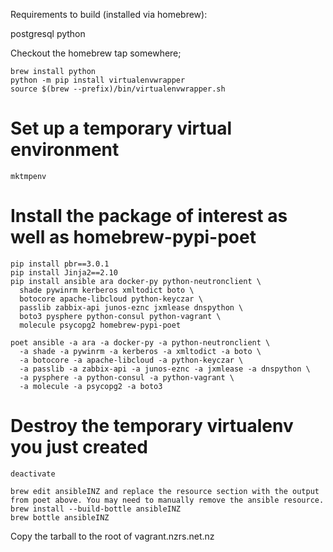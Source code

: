 Requirements to build (installed via homebrew):

postgresql
python


Checkout the homebrew tap somewhere;

```
brew install python
python -m pip install virtualenvwrapper
source $(brew --prefix)/bin/virtualenvwrapper.sh
```

# Set up a temporary virtual environment
```
mktmpenv
```

# Install the package of interest as well as homebrew-pypi-poet
```
pip install pbr==3.0.1
pip install Jinja2==2.10
pip install ansible ara docker-py python-neutronclient \
  shade pywinrm kerberos xmltodict boto \
  botocore apache-libcloud python-keyczar \
  passlib zabbix-api junos-eznc jxmlease dnspython \
  boto3 pysphere python-consul python-vagrant \
  molecule psycopg2 homebrew-pypi-poet
```

```
poet ansible -a ara -a docker-py -a python-neutronclient \
  -a shade -a pywinrm -a kerberos -a xmltodict -a boto \
  -a botocore -a apache-libcloud -a python-keyczar \
  -a passlib -a zabbix-api -a junos-eznc -a jxmlease -a dnspython \
  -a pysphere -a python-consul -a python-vagrant \
  -a molecule -a psycopg2 -a boto3
```



# Destroy the temporary virtualenv you just created
```
deactivate
```

```
brew edit ansibleINZ and replace the resource section with the output from poet above. You may need to manually remove the ansible resource.
brew install --build-bottle ansibleINZ
brew bottle ansibleINZ
```

Copy the tarball to the root of vagrant.nzrs.net.nz

